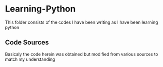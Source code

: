 # Learning-Python
This folder consists of the codes I have been writing as I have been learning python

## Code Sources
Basicaly the code herein was obtained but modified from various sources to match my understanding

